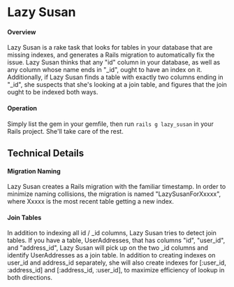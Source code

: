 Lazy Susan
==========

#### Overview
Lazy Susan is a rake task that looks for tables in your database that are missing indexes, and generates a Rails migration to automatically fix the issue. Lazy Susan thinks that any "id" column in your database, as well as any column whose name ends in "_id", ought to have an index on it. Additionally, if Lazy Susan finds a table with exactly two columns ending in "_id", she suspects that she's looking at a join table, and figures that the join ought to be indexed both ways.

#### Operation
Simply list the gem in your gemfile, then run `rails g lazy_susan` in your Rails project. She'll take care of the rest.

Technical Details
-----------------

#### Migration Naming
Lazy Susan creates a Rails migration with the familiar timestamp. In order to minimize naming collisions, the migration is named "LazySusanForXxxxx", where Xxxxx is the most recent table getting a new index. 

#### Join Tables
In addition to indexing all id / _id columns, Lazy Susan tries to detect join tables. If you have a table, UserAddresses, that has columns "id", "user_id", and "address_id", Lazy Susan will pick up on the two _id columns and identify UserAddresses as a join table. In addition to creating indexes on user_id and address_id separately, she will also create indexes for [:user_id, :address_id] and [:address_id, :user_id], to maximize efficiency of lookup in both directions.